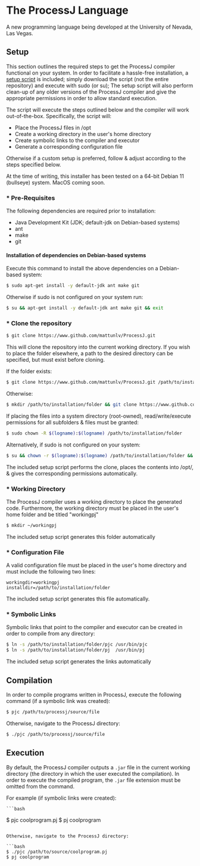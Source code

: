 # The ProcessJ Language

A new programming language being developed at the University of Nevada, Las Vegas.

## Setup

This section outlines the required steps to get the ProcessJ compiler functional on your system.
In order to facilitate a hassle-free installation, a [setup script](../blob/main/setup.sh) is included;
simply download the script (not the entire repository) and execute with sudo (or su); 
The setup script will also perform clean-up of any older versions of the ProcessJ compiler and give the
appropriate permissions in order to allow standard execution.

The script will execute the steps outlined below and the compiler will work out-of-the-box.
Specifically, the script will:

- Place the ProcessJ files in /opt
- Create a working directory in the user's home directory
- Create symbolic links to the compiler and executor
- Generate a corresponding configuration file

Otherwise if a custom setup is preferred, follow & adjust according to the steps specified below.

At the time of writing, this installer has been tested on a 64-bit Debian 11 (bullseye) system. 
MacOS coming soon.

### * Pre-Requisites

The following dependencies are required prior to installation:

- Java Development Kit (JDK; default-jdk on Debian-based systems)
- ant
- make
- git

#### Installation of dependencies on Debian-based systems

Execute this command to install the above dependencies on a Debian-based system:

```bash
$ sudo apt-get install -y default-jdk ant make git
```

Otherwise if sudo is not configured on your system run:

```bash
$ su && apt-get install -y default-jdk ant make git && exit
```

### * Clone the repository

```bash
$ git clone https://www.github.com/mattunlv/ProcessJ.git
```
This will clone the repository into the current working directory. If you wish to place the folder elsewhere,
a path to the desired directory can be specified, but must exist before cloning.

If the folder exists:
```bash
$ git clone https://www.github.com/mattunlv/ProcessJ.git /path/to/installation/folder
```

Otherwise:
```bash
$ mkdir /path/to/installation/folder && git clone https://www.github.com/mattunlv/ProcessJ.git /path/to/installation/folder
```

If placing the files into a system directory (root-owned), read/write/execute permissions for all subfolders & files
must be granted:

```bash
$ sudo chown -R $(logname):$(logname) /path/to/installation/folder
```

Alternatively, if sudo is not configured on your system:

```bash
$ su && chown -r $(logname):$(logname) /path/to/installation/folder && exit
```

The included setup script performs the clone, places the contents into /opt/, & gives the corresponding permissions automatically.

### * Working Directory

The ProcessJ compiler uses a working directory to place the generated code. Furthermore, the working directory 
must be placed in the user's home folder and be titled "workingpj"

```bash
$ mkdir ~/workingpj
```

The included setup script generates this folder automatically

### * Configuration File

A valid configuration file must be placed in the user's home directory and must include the following two lines:

```
workingdir=workingpj
installdir=/path/to/installation/folder
```

The included setup script generates this file automatically.

### * Symbolic Links

Symbolic links that point to the compiler and executor can be created in order to compile from any directory:

```bash
$ ln -s /path/to/installation/folder/pjc /usr/bin/pjc
$ ln -s /path/to/installation/folder/pj  /usr/bin/pj
```

The included setup script generates the links automatically

## Compilation

In order to compile programs written in ProcessJ, execute the following command (if a symbolic link was created):

```bash
$ pjc /path/to/processj/source/file
```

Otherwise, navigate to the ProcessJ directory:

```bash
$ ./pjc /path/to/processj/source/file
```

## Execution

By default, the ProcessJ compiler outputs a `.jar` file in the current working directory (the directory in which the user executed the compilation).
In order to execute the compiled program, the `.jar` file extension must be omitted from the command.

For example (if symbolic links were created):

    ```bash
$ pjc coolprogram.pj
$ pj coolprogram
```

Otherwise, navigate to the ProcessJ directory:

```bash
$ ./pjc /path/to/source/coolprogram.pj
$ pj coolprogram
```
